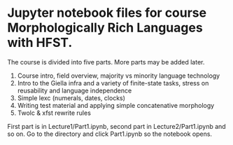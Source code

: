 # Jupyter notebook files for course Morphologically Rich Languages with HFST.

The course is divided into five parts. More parts may be added later.

1. Course intro, field overview, majority vs minority language technology
2. Intro to the Giella infra and a variety of finite-state tasks, stress on reusability and language independence
3. Simple lexc (numerals, dates, clocks)
4. Writing test material and applying simple concatenative morphology
5. Twolc & xfst rewrite rules

First part is in Lecture1/Part1.ipynb, second part in Lecture2/Part1.ipynb and so on.
Go to the directory and click Part1.ipynb so the notebook opens.

